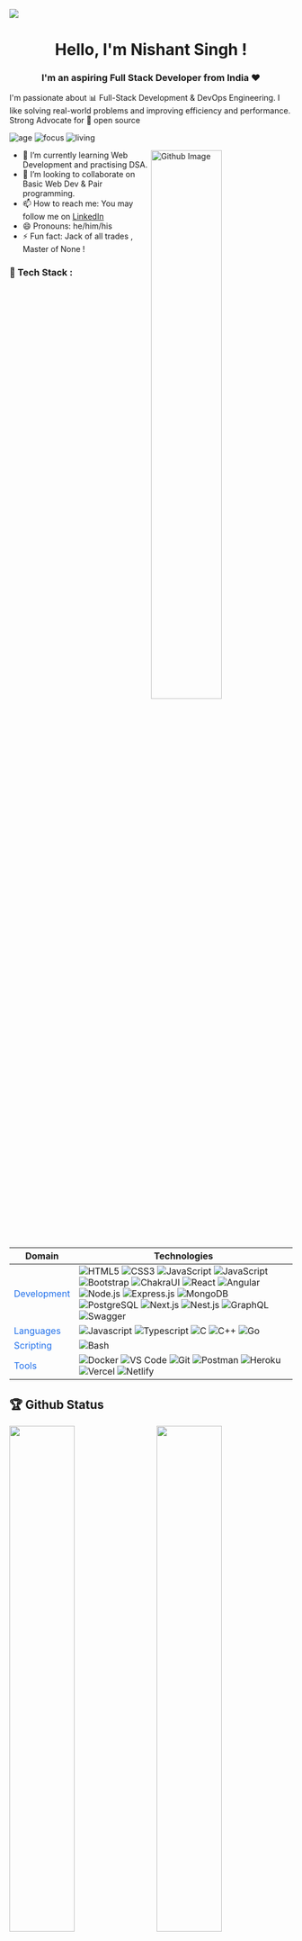 ![](https://raw.githubusercontent.com/halfrost/halfrost/master/icons/header_.png)

<h1 align="center"> Hello, I'm Nishant Singh ! </h1>

<h3 align="center">I'm an aspiring Full Stack Developer from India ❤</h3>
  
 I'm passionate about 📊 Full-Stack Development & DevOps Engineering. I like solving real-world problems and improving efficiency and performance. Strong Advocate for 📜 open source

![age](https://img.shields.io/badge/age-20-blue)
![focus](https://img.shields.io/badge/focus-FullStack-brightgreen)
![living](https://img.shields.io/badge/living-Bijnor,UP-3c9)

<img width="50%" align="right" alt="Github Image" src= "https://raw.githubusercontent.com/onimur/.github/master/.resources/git-header.svg" />

- 🌱 I’m currently learning Web Development and practising DSA.
- 👯 I’m looking to collaborate on Basic Web Dev & Pair programming.
- 📫 How to reach me: You may follow me on [LinkedIn](https://www.linkedin.com/in/nishant-singh-362a70201/)
- 😄 Pronouns: he/him/his
- ⚡ Fun fact: Jack of all trades , Master of None !
  <br />

### 🍁 Tech Stack :

| Domain                                         | Technologies                                                                                                                                                                                                                                                                                                                                                                                                                                                                                                                                                                                                                                                                                                                                                                                                                                                                                                                                                                                                                                                                                                                                                                                                                                                                                                                                                                                                                                                                                                                                                                                                                                                                                                                                                                             |
| ---------------------------------------------- | ---------------------------------------------------------------------------------------------------------------------------------------------------------------------------------------------------------------------------------------------------------------------------------------------------------------------------------------------------------------------------------------------------------------------------------------------------------------------------------------------------------------------------------------------------------------------------------------------------------------------------------------------------------------------------------------------------------------------------------------------------------------------------------------------------------------------------------------------------------------------------------------------------------------------------------------------------------------------------------------------------------------------------------------------------------------------------------------------------------------------------------------------------------------------------------------------------------------------------------------------------------------------------------------------------------------------------------------------------------------------------------------------------------------------------------------------------------------------------------------------------------------------------------------------------------------------------------------------------------------------------------------------------------------------------------------------------------------------------------------------------------------------------------------- |
| <span style="color:#1f6feb">Development</span> | ![HTML5](https://img.shields.io/badge/-HTML5-CC2400?style=for-the-badge&logo=html5&logoColor=white) ![CSS3](https://img.shields.io/badge/-CSS3-E24800?style=for-the-badge&logo=css3) ![JavaScript](https://img.shields.io/badge/-JavaScript-FE7601?style=for-the-badge&logo=javascript) ![JavaScript](https://img.shields.io/badge/-Typescript-3178c6?style=for-the-badge&logo=typescript&logoColor=white) ![Bootstrap](https://img.shields.io/badge/bootstrap-%23563D7C.svg?style=for-the-badge&logo=bootstrap&logoColor=white) ![ChakraUI](https://img.shields.io/badge/chakraUI-6cc7ba.svg?style=for-the-badge&logo=chakraui&logoColor=white) ![React](https://img.shields.io/badge/react-%2320232a.svg?style=for-the-badge&logo=react&logoColor=%2361DAFB) ![Angular](https://img.shields.io/badge/Angular-256fc5.svg?style=for-the-badge&logo=angular&logoColor=e14f31) ![Node.js](https://img.shields.io/badge/nodejs-77b65d.svg?style=for-the-badge&logo=node.js&logoColor=white) ![Express.js](https://img.shields.io/badge/Express-eeeeee.svg?style=for-the-badge&logo=express&logoColor=black) ![MongoDB](https://img.shields.io/badge/mongodb-62ac52.svg?style=for-the-badge&logo=mongodb&logoColor=white) ![PostgreSQL](https://img.shields.io/badge/PostgreSQL-%23316192.svg?style=for-the-badge&logo=postgresql&logoColor=white) ![Next.js](https://img.shields.io/badge/next.js-000000?style=for-the-badge&logo=nextdotjs&logoColor=white) ![Nest.js](https://img.shields.io/badge/nest.js-e3524e?style=for-the-badge&logo=nestjs&logoColor=white) ![GraphQL](https://img.shields.io/badge/graphql-e25c97?style=for-the-badge&logo=graphql&logoColor=white) ![Swagger](https://img.shields.io/badge/-Swagger-%23Clojure?style=for-the-badge&logo=swagger&logoColor=white) |
| <span style="color:#1f6feb">Languages</span>   | ![Javascript](https://img.shields.io/badge/-javascript-cd470a?style=for-the-badge&logo=javascript) ![Typescript](https://img.shields.io/badge/-typescript-1F65AC?style=for-the-badge&logo=typescript&logoColor=white) ![C](https://img.shields.io/badge/c-%2300599C.svg?style=for-the-badge&logo=c&logoColor=white) ![C++](https://img.shields.io/badge/-c++-307BBD?style=for-the-badge&logo=c++&logoColor=white) ![Go](https://img.shields.io/badge/-go-1F65AC?style=for-the-badge&logo=go&logoColor=white)                                                                                                                                                                                                                                                                                                                                                                                                                                                                                                                                                                                                                                                                                                                                                                                                                                                                                                                                                                                                                                                                                                                                                                                                                                                                             |
| <span style="color:#1f6feb">Scripting</span>   | ![Bash](https://img.shields.io/badge/bash-8aeb0c.svg?style=for-the-badge&logo=gnubash&logoColor=white)                                                                                                                                                                                                                                                                                                                                                                                                                                                                                                                                                                                                                                                                                                                                                                                                                                                                                                                                                                                                                                                                                                                                                                                                                                                                                                                                                                                                                                                                                                                                                                                                                                                                                   |
| <span style="color:#1f6feb">Tools</span>       | ![Docker](https://img.shields.io/badge/docker-%230db7ed.svg?style=for-the-badge&logo=docker&logoColor=white) ![VS Code](https://img.shields.io/badge/Visual_Studio_Code-5D1A60?style=for-the-badge&logo=visual%20studio%20code&logoColor=white) ![Git](https://img.shields.io/badge/Git-682181?style=for-the-badge&logo=git&logoColor=white) ![Postman](https://img.shields.io/badge/Postman-FF6C37?style=for-the-badge&logo=postman&logoColor=white) ![Heroku](https://img.shields.io/badge/Heroku-AA2690?style=for-the-badge&logo=heroku&logoColor=white) ![Vercel](https://img.shields.io/badge/vercel-AA42F1.svg?style=for-the-badge&logo=vercel&logoColor=white) ![Netlify](https://img.shields.io/badge/Netlify-529fc1.svg?style=for-the-badge&logo=netlify&logoColor=white)                                                                                                                                                                                                                                                                                                                                                                                                                                                                                                                                                                                                                                                                                                                                                                                                                                                                                                                                                                                                       |

## 🏆 Github Status

<img  src="https://github-readme-stats.vercel.app/api?username=nishant3721&show_icons=true&theme=dark" width="48%" align="right" >

<img  src="https://github-readme-streak-stats.herokuapp.com/?user=nishant3721&theme=dark" width="48%" ><br>

<div align="center">
<img  src="https://github-readme-stats.vercel.app/api/top-langs/?username=nishant3721&layout=compact&theme=dark&langs_count=5" />

<br>
<br>

<!-- ![Nishant's GitHub activity graph](https://activity-graph.herokuapp.com/graph?username=nishant3721&theme=react-dark&hide_border=true&area=true) -->

<!-- |🏆 Trophies|

<p align="left"> <a href="https://github.com/ryo-ma/github-profile-trophy"><img src="https://github-profile-trophy.vercel.app/?username=nishant3721" alt="nishant3721" /></a> </p> -->

<!-- | 🎵 Now Playing                                                                                                                 |
| ------------------------------------------------------------------------------------------------------------------------------ |
| <a href="https://status.nmoo.dev/now-playing?open"><img src="https://status.nmoo.dev/now-playing" width="540" height="64"></a> | -->

## Show some ❤️ by starring ⭐ some of the repositories!

<br>

[<img src="https://img.shields.io/badge/linkedin-%230077B5.svg?&style=for-the-badge&logo=linkedin&logoColor=white">](https://www.linkedin.com/in/nishant-singh-362a70201/)
[<img src="https://img.shields.io/badge/instagram-%23E4405F.svg?&style=for-the-badge&logo=instagram&logoColor=white">](https://www.instagram.com/nishantsingh3721/?hl=en)
[<img src="https://img.shields.io/badge/facebook-%231877F2.svg?&style=for-the-badge&logo=facebook&logoColor=white">](https://www.facebook.com/profile.php?id=100048807066065)

![visitors](https://visitor-badge.laobi.icu/badge?page_id=nishant3721.nishant3721)

</div>
